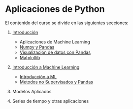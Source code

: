 # Aplicaciones de Python

El contenido del curso se divide en las siguientes secciones:

1. [Introducción](https://github.com/camiloyatet/Python-Aplicado/tree/master/1.%20Introduccion)

    * Aplicaciones de Machine Learning
    * [Numpy y Pandas](https://github.com/camiloyatet/Python-Aplicado/blob/master/1.%20Introduccion/Librerias%20de%20Python.ipynb)
    * [Visualización de datos con Pandas](https://github.com/camiloyatet/Python-Aplicado/blob/master/1.%20Introduccion/Visualizacion%20de%20datos%20con%20Pandas.ipynb)
    * [Matplotlib](https://github.com/camiloyatet/Python-Aplicado/blob/master/1.%20Introduccion/Matplotlib.ipynb)

2. [Introducción a Machine Learning](https://github.com/camiloyatet/Python-Aplicado/tree/master/2.%20Machine%20Learning)

    * [Introducción a ML](https://github.com/camiloyatet/Python-Aplicado/blob/master/2.%20Machine%20Learning/Introduccion%20a%20ML.ipynb)
    * [Metodos no Supervisados y Pandas](https://github.com/camiloyatet/Python-Aplicado/blob/master/2.%20Machine%20Learning/Metodos%20no%20Supervisados.ipynb)
    
3. Modelos Aplicados
4. Series de tiempo y otras aplicaciones
